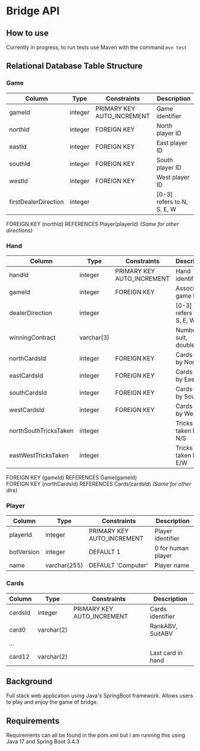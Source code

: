 # Bridge API
## How to use

Currently in progress, to run tests use Maven with the command ```mvn test```

## Relational Database Table Structure

### Game
| Column               | Type      | Constraints                    | Description                  |
|----------------------|-----------|--------------------------------|------------------------------|
| gameId               | integer   | PRIMARY KEY AUTO_INCREMENT     | Game identifier              |
| northId              | integer   | FOREIGN KEY                    | North player ID              |
| eastId               | integer   | FOREIGN KEY                    | East player ID               |
| southId              | integer   | FOREIGN KEY                    | South player ID              |
| westId               | integer   | FOREIGN KEY                    | West player ID               |
| firstDealerDirection | integer   |                                | [0-3] refers to N, S, E, W   |\

FOREIGN KEY (northId) REFERENCES Player(playerId)   *(Same for other directions)*

### Hand
| Column               | Type      | Constraints                    | Description                  |
|----------------------|-----------|--------------------------------|------------------------------|
| handId               | integer   | PRIMARY KEY AUTO_INCREMENT     | Hand identifier              |
| gameId               | integer   | FOREIGN KEY                    | Associated game ID           |
| dealerDirection      | integer   |                                | [0-3] refers to N, S, E, W   |
| winningContract      | varchar(3)|                                | Number, suit, doubled        |
| northCardsId         | integer   | FOREIGN KEY                    | Cards held by North          |
| eastCardsId          | integer   | FOREIGN KEY                    | Cards held by East           |
| southCardsId         | integer   | FOREIGN KEY                    | Cards held by South          |
| westCardsId          | integer   | FOREIGN KEY                    | Cards held by West           |
| northSouthTricksTaken| integer   |                                | Tricks taken by N/S          |
| eastWestTricksTaken  | integer   |                                | Tricks taken by E/W          |

FOREIGN KEY (gameId) REFERENCES Game(gameId)\
FOREIGN KEY (northCardsId) REFERENCES Cards(cardsId) *(Same for other dirs)*

### Player
| Column   | Type        | Constraints                | Description          |
|----------|-------------|---------------------------|----------------------|
| playerId | integer     | PRIMARY KEY AUTO_INCREMENT| Player identifier    |
| botVersion| integer    | DEFAULT 1                  | 0 for human player   |
| name     | varchar(255)| DEFAULT 'Computer'         | Player name          |
    

### Cards
| Column   | Type       | Constraints                 | Description          |
|----------|------------|-----------------------------|----------------------|
| cardsId  | integer    | PRIMARY KEY AUTO_INCREMENT  | Cards identifier     |
| card0    | varchar(2) |                             | RankABV, SuitABV     |
| ...      |            |                             |                      |
| card12   | varchar(2) |                             | Last card in hand    |
                    

## Background

Full stack web application using Java's SpringBoot framework. Allows users to play and enjoy the game of bridge.

## Requirements

Requirements can all be found in the pom.xml but I am running this using Java 17 and Spring Boot 3.4.3


